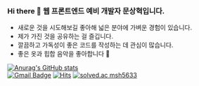 ### Hi there 👋 웹 프론트엔드 예비 개발자 문상혁입니다.


- 새로운 것을 시도해보길 좋아해 넓은 분야에 가벼운 경험이 있습니다.
- 제가 가진 것을 공유하는 걸 즐깁니다.
- 깔끔하고 가독성이 좋은 코드를 작성하는 데 관심이 많습니다.
- 좋은 옷과 힙합 음악을 좋아합니다 🤟
 

[![Anurag's GitHub stats](https://github-readme-stats.vercel.app/api?username=imnotmoon&theme=dracula)](https://github.com/anuraghazra/github-readme-stats)
<br/>
[![Gmail Badge](https://img.shields.io/badge/Gmail-d14836?style=flat-square&logo=Gmail&logoColor=white&link=mailto:snugyun01@gmail.com)](mailto:imnotmoon@gmail.com)
[![Hits](https://hits.seeyoufarm.com/api/count/incr/badge.svg?url=https%3A%2F%2Fgithub.com%2Fimnotmoon&count_bg=%2379C83D&title_bg=%23555555&icon=&icon_color=%23E7E7E7&title=hits&edge_flat=false)](https://hits.seeyoufarm.com)
[![solved.ac msh5633](http://mazassumnida.wtf/api/mini/generate_badge?boj=msh5633)](https://solved.ac/msh5633/)  
